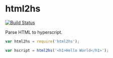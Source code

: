 # html2hs

[![Build Status](https://travis-ci.org/SamyPesse/html2hs.svg?branch=master)](https://travis-ci.org/SamyPesse/html2hs)

Parse HTML to hyperscript.

``` js
var html2hs = require('html2hs');

var hscript = html2hs('<h1>Hello World</h1>');
```
